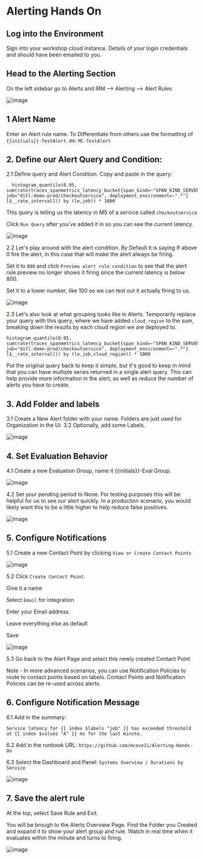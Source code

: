 # Alerting Hands On

## Log into the Environment
Sign into your workshop cloud instance. Details of your login credentials and should have been emailed to you. 

## Head to the Alerting Section
On the left sidebar go to Alerts and IRM --> Alerting --> Alert Rules

![image](https://github.com/user-attachments/assets/f874d022-8d4b-4903-883f-ed03ca9a9e1d)

## 1 Alert Name
   Enter an Alert rule name. To Differentiate from others use the formatting of ```{{initials}}-TestAlert```. ex: ```MC-TestAlert```


## 2. Define our Alert Query and Condition: 
  2.1 Define query and Alert Condition. Copy and paste in the query: 
  ```
    histogram_quantile(0.95, sum(rate(traces_spanmetrics_latency_bucket{span_kind=~"SPAN_KIND_SERVER|SPAN_KIND_CONSUMER", job="ditl-demo-prod/checkoutservice", deployment_environment=~".*"} [$__rate_interval])) by (le,job)) * 1000
  ```
 This query is telling us the latency in MS of a service called ```checkoutservice```

 Click ```Run Query``` after you've added it in so you can see the current latency. 

 ![image](https://github.com/user-attachments/assets/8f0992e5-a000-4fd8-b8d7-fcde59e290c6)


 2.2 Let's play around with the alert condition. By Default it is saying If above 0 fire the alert, in this case that will make the alert always be firing. 

Set it to ```800``` and click ```Preview alert rule condition``` to see that the alert rule preview no longer shows it firing since the current latency is below 800. 

Set it to a lower number, like 100 so we can test out it actually firing to us. 

![image](https://github.com/user-attachments/assets/494ffdc1-637b-4bfb-8886-e00570fb5ef9)


2.3 Let's also look at what grouping looks like in Alerts. Temporarily replace your query with this query, where we have added ```cloud_region``` to the sum, breaking down the results by each cloud region we are deployed to. 

```
histogram_quantile(0.95, sum(rate(traces_spanmetrics_latency_bucket{span_kind=~"SPAN_KIND_SERVER|SPAN_KIND_CONSUMER", job="ditl-demo-prod/checkoutservice", deployment_environment=~".*"} [$__rate_interval])) by (le,job,cloud_region)) * 1000
```
Put the original query back to keep it simple, but it's good to keep in mind that you can have multiple series returned in a single alert query. This can help provide more information in the alert, as well as reduce the number of alerts you have to create.

## 3. Add Folder and labels
  3.1 Create a New Alert folder with your name. Folders are just used for Organization in the UI. 
  3.2 Optionally, add some Labels. 
  
  ![image](https://github.com/user-attachments/assets/8ca83637-9bdc-4bd4-b465-bfbfc8df8657)

## 4. Set Evaluation Behavior 

4.1 Create a new Evaluation Group, name it {{initials}}-Eval Group. 

![image](https://github.com/user-attachments/assets/b971a3b5-f4db-40f0-956a-20e3ccaa2606)

4.2 Set your pending period to None. For testing purposes this will be helpful for us to see our alert quickly. In a production scenario, you would likely want this to be a little higher to help reduce false positives. 

![image](https://github.com/user-attachments/assets/f218c337-f747-4ddf-8f22-892bdff9f02d)


## 5. Configure Notifications

5.1 Create a new Contact Point by clicking ```View or Create Contact Points```

![image](https://github.com/user-attachments/assets/d6187766-a2d3-4a8d-80d1-3e2a5774defb)

5.2 Click ```Create Contact Point```. 

Give it a name

Select ```Email``` for integration

Enter your Email address. 

Leave everything else as default 

Save

![image](https://github.com/user-attachments/assets/0ad749db-0f8e-4766-bf68-f7c74e130305)

5.3 Go back to the Alert Page and select this newly created Contact Point

Note - In more advanced scenarios, you can use Notification Policies to route to contact points based on labels. Contact Points and Notification Policies can be re-used across alerts. 


## 6. Configure Notification Message

6.1 Add in the summary: 

```Service latency for {{ index $labels "job" }} has exceeded threshold at {{ index $values "A" }} ms for the last minute.```

6.2 Add in the runbook URL: ```https://github.com/mcove11/Alerting-Hands-On```

6.3 Select the Dashboard and Panel: ```Systems Overview / Durations by Service```

![image](https://github.com/user-attachments/assets/1676d97c-f7fe-44d1-be88-149098c8015e)


## 7. Save the alert rule

At the top, select Save Rule and Exit. 

You will be brough to the Alerts Overview Page. Find the Folder you Created and expand it to show your alert group and rule. Watch in real time when it evaluates within the minute and turns to firing. 


![image](https://github.com/user-attachments/assets/c0cac8c1-8e02-4474-998c-49f99d7f76b4)



